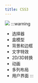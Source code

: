 ```yaml
---
title: CSS3
---
```

![](https://tva1.sinaimg.cn/large/007S8ZIlly1ge0ab9bp1jj30xc0hdjrw.jpg)
:::warning
+ 选择器
+ 盒模型
+ 背景和边框
+ 文字特效
+ 2D/3D转换
+ 动画
+ 多列布局
+ 用户界面
:::
